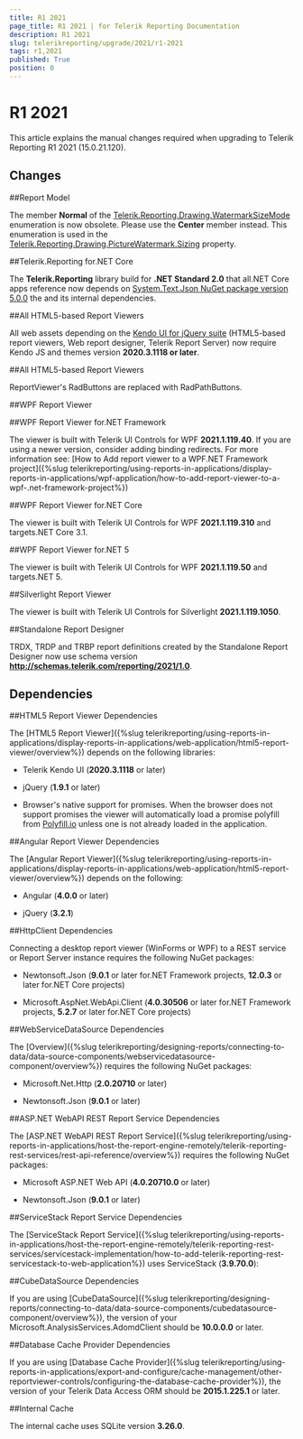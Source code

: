```yaml
---
title: R1 2021
page_title: R1 2021 | for Telerik Reporting Documentation
description: R1 2021
slug: telerikreporting/upgrade/2021/r1-2021
tags: r1,2021
published: True
position: 0
---
```


# R1 2021



This article explains the manual changes required when upgrading to Telerik Reporting R1 2021 (15.0.21.120).

## Changes

##Report Model

The member __Normal__ of the                  [Telerik.Reporting.Drawing.WatermarkSizeMode](/reporting/api/Telerik.Reporting.Drawing.WatermarkSizeMode)                  enumeration is now obsolete. Please use the __Center__ member instead. This enumeration is used in the                  [Telerik.Reporting.Drawing.PictureWatermark.Sizing](/reporting/api/Telerik.Reporting.Drawing.PictureWatermark#Telerik_Reporting_Drawing_PictureWatermark_Sizing)                  property.               

##Telerik.Reporting for.NET Core

The __Telerik.Reporting__ library build for __.NET Standard 2.0__               that all.NET Core apps reference now depends on                  [System.Text.Json NuGet package version 5.0.0](https://www.nuget.org/packages/System.Text.Json/5.0.0)                  the  and its internal dependencies.               

##All HTML5-based Report Viewers

All web assets depending on the                  [Kendo UI for jQuery suite](https://www.telerik.com/kendo-ui)                  (HTML5-based report viewers, Web report designer, Telerik Report Server) now require Kendo JS and themes version                 __2020.3.1118 or later__.               

##All HTML5-based Report Viewers

ReportViewer's RadButtons are replaced with RadPathButtons.               

##WPF Report Viewer

##WPF Report Viewer for.NET Framework

The viewer is built with Telerik UI Controls for WPF __2021.1.119.40__.                     If you are using a newer version, consider adding binding redirects. For more information see:                     [How to Add report viewer to a WPF.NET Framework project]({%slug telerikreporting/using-reports-in-applications/display-reports-in-applications/wpf-application/how-to-add-report-viewer-to-a-wpf-.net-framework-project%})

##WPF Report Viewer for.NET Core

The viewer is built with Telerik UI Controls for WPF __2021.1.119.310__ and targets.NET Core 3.1.                   

##WPF Report Viewer for.NET 5

The viewer is built with Telerik UI Controls for WPF __2021.1.119.50__ and targets.NET 5.                   

##Silverlight Report Viewer

The viewer is built with Telerik UI Controls for Silverlight __2021.1.119.1050__.               

##Standalone Report Designer

TRDX, TRDP and TRBP report definitions created by the Standalone Report Designer now use schema version                 __http://schemas.telerik.com/reporting/2021/1.0__.               

## Dependencies

##HTML5 Report Viewer Dependencies

The [HTML5 Report Viewer]({%slug telerikreporting/using-reports-in-applications/display-reports-in-applications/web-application/html5-report-viewer/overview%}) depends on the following libraries:               

* Telerik Kendo UI (__2020.3.1118__ or later)                   

* jQuery (__1.9.1__ or later)                   

* Browser's native support for promises. When the browser does not support promises                     the viewer will automatically load a promise polyfill from  [Polyfill.io](https://polyfill.io)  unless one is not already loaded in the application.                   

##Angular Report Viewer Dependencies

The [Angular Report Viewer]({%slug telerikreporting/using-reports-in-applications/display-reports-in-applications/web-application/html5-report-viewer/overview%}) depends on the following:               

* Angular (__4.0.0__ or later)                   

* jQuery (__3.2.1__)                   

##HttpClient Dependencies

Connecting a desktop report viewer (WinForms or WPF) to a REST service or Report Server instance requires the following NuGet packages:               

* Newtonsoft.Json (__9.0.1__ or later for.NET Framework projects, __12.0.3__ or later for.NET Core projects)                   

* Microsoft.AspNet.WebApi.Client (__4.0.30506__ or later for.NET Framework projects, __5.2.7__ or later for.NET Core projects)                   

##WebServiceDataSource Dependencies

The [Overview]({%slug telerikreporting/designing-reports/connecting-to-data/data-source-components/webservicedatasource-component/overview%}) requires the following NuGet packages:               

* Microsoft.Net.Http (__2.0.20710__ or later)                   

* Newtonsoft.Json (__9.0.1__ or later)                   

##ASP.NET WebAPI REST Report Service Dependencies

The [ASP.NET WebAPI REST Report Service]({%slug telerikreporting/using-reports-in-applications/host-the-report-engine-remotely/telerik-reporting-rest-services/rest-api-reference/overview%}) requires the following NuGet packages:               

* Microsoft ASP.NET Web API (__4.0.20710.0__ or later)                   

* Newtonsoft.Json (__9.0.1__ or later)                   

##ServiceStack Report Service Dependencies

The [ServiceStack Report Service]({%slug telerikreporting/using-reports-in-applications/host-the-report-engine-remotely/telerik-reporting-rest-services/servicestack-implementation/how-to-add-telerik-reporting-rest-servicestack-to-web-application%}) uses                 ServiceStack (__3.9.70.0__):               

##CubeDataSource Dependencies

If you are using [CubeDataSource]({%slug telerikreporting/designing-reports/connecting-to-data/data-source-components/cubedatasource-component/overview%}), the version of your                 Microsoft.AnalysisServices.AdomdClient should be __10.0.0.0__ or later.               

##Database Cache Provider Dependencies

If you are using [Database Cache Provider]({%slug telerikreporting/using-reports-in-applications/export-and-configure/cache-management/other-reportviewer-controls/configuring-the-database-cache-provider%}), the version of your                 Telerik Data Access ORM should be __2015.1.225.1__ or later.               

##Internal Cache

The internal cache uses SQLite version __3.26.0__.

